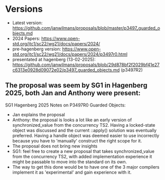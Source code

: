 # Versions

* Latest version: https://github.com/janwilmans/proposals/blob/master/p3497_guarded_objects.md
* 2024 Papers: https://www.open-std.org/jtc1/sc22/wg21/docs/papers/2024/
* pre-hagenberg version: https://www.open-std.org/jtc1/sc22/wg21/docs/papers/2024/p3497r0.html
* presentated at hagenberg (13-02-2025): https://github.com/janwilmans/proposals/blob/29d878bf2f2029bf41e27c6313e0928d09072e02/p3497_guarded_objects.md (p3497R2)

## The proposal was seem by SG1 in Hagenberg 2025, both Jan and Anthony were present:

SG1 Hagenberg 2025 Notes on P3497R0 Guarded Objects:

- Jan explains the proposal
- Anthony: the proposal is looks a lot like an early version of synchronized_value<T> from the concurrency TS2. Having a locked-state object was discussed and the current ::apply() solution was eventually preferred. Having a handle object was deemed easier to use incorrectly because you have to 'manually' construct the right scope for it.
- The proposal does not bring new insights
- SG1: feel free to create a new proposal that takes synchronized_value<T> from the concurrency TS2, with added implementation experience it might be passable to move into the standard on its own.
- The way to get this done would be to have one of the 3 major compilers implement it as 'experimental' and gain experience with it.
